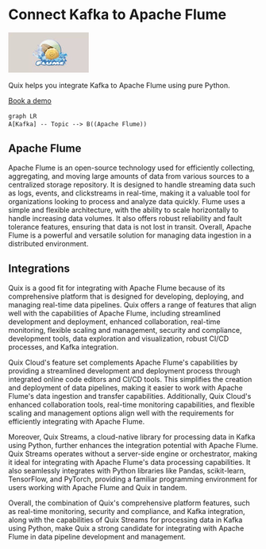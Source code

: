 # Connect Kafka to Apache Flume

![](./images/logo_1.jpg)

Quix helps you integrate Kafka to Apache Flume using pure Python.

<div>
<a class="md-button md-button--primary" href="https://share.hsforms.com/1iW0TmZzKQMChk0lxd_tGiw4yjw2?__hstc=175542013.2303933fbd746c0ac86d9ccbe9bc9100.1728383268831.1729603416735.1729620918855.31&__hssc=175542013.1.1729620918855&__hsfp=2132701734" target="_blank" style="margin-right:.5rem;">Book a demo</a>
<br/>
</div>

```mermaid
graph LR
A[Kafka] -- Topic --> B((Apache Flume))
```

## Apache Flume

Apache Flume is an open-source technology used for efficiently collecting, aggregating, and moving large amounts of data from various sources to a centralized storage repository. It is designed to handle streaming data such as logs, events, and clickstreams in real-time, making it a valuable tool for organizations looking to process and analyze data quickly. Flume uses a simple and flexible architecture, with the ability to scale horizontally to handle increasing data volumes. It also offers robust reliability and fault tolerance features, ensuring that data is not lost in transit. Overall, Apache Flume is a powerful and versatile solution for managing data ingestion in a distributed environment.

## Integrations

Quix is a good fit for integrating with Apache Flume because of its comprehensive platform that is designed for developing, deploying, and managing real-time data pipelines. Quix offers a range of features that align well with the capabilities of Apache Flume, including streamlined development and deployment, enhanced collaboration, real-time monitoring, flexible scaling and management, security and compliance, development tools, data exploration and visualization, robust CI/CD processes, and Kafka integration.

Quix Cloud's feature set complements Apache Flume's capabilities by providing a streamlined development and deployment process through integrated online code editors and CI/CD tools. This simplifies the creation and deployment of data pipelines, making it easier to work with Apache Flume's data ingestion and transfer capabilities. Additionally, Quix Cloud's enhanced collaboration tools, real-time monitoring capabilities, and flexible scaling and management options align well with the requirements for efficiently integrating with Apache Flume.

Moreover, Quix Streams, a cloud-native library for processing data in Kafka using Python, further enhances the integration potential with Apache Flume. Quix Streams operates without a server-side engine or orchestrator, making it ideal for integrating with Apache Flume's data processing capabilities. It also seamlessly integrates with Python libraries like Pandas, scikit-learn, TensorFlow, and PyTorch, providing a familiar programming environment for users working with Apache Flume and Quix in tandem.

Overall, the combination of Quix's comprehensive platform features, such as real-time monitoring, security and compliance, and Kafka integration, along with the capabilities of Quix Streams for processing data in Kafka using Python, make Quix a strong candidate for integrating with Apache Flume in data pipeline development and management.

